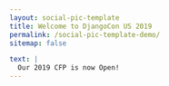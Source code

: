 ```yaml
---
layout: social-pic-template
title: Welcome to DjangoCon US 2019
permalink: /social-pic-template-demo/
sitemap: false

text: |
  Our 2019 CFP is now Open!
---
```

